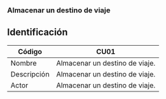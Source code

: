 ### Almacenar un destino de viaje
## Identificación

| Código| CU01 |
| -----| ---- |
| Nombre | Almacenar un destino de viaje. |
| Descripción | Almacenar un destino de viaje. |
| Actor | Almacenar un destino de viaje. |




